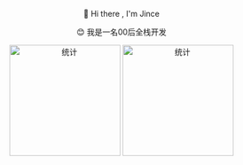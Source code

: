 <p align="center">👏 Hi there , I'm Jince</p>
<p align="center">😊 我是一名00后全栈开发</p>
<div align="center">
  <img alt="统计" src="https://github-readme-stats.vercel.app/api/top-langs/?username=jince-boy&layout=compact&theme=tokyonight" width="200px" height="200px">
  <img src="https://github-readme-stats.vercel.app/api?username=jince-boy&show_icons=true&theme=radical" alt="统计" width="200px" height="200px">
</div>
